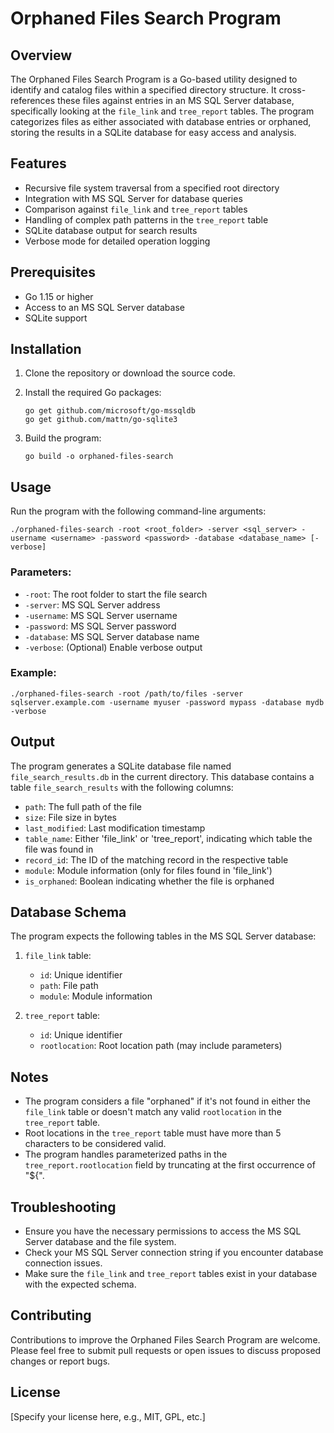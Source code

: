 # Orphaned Files Search Program

## Overview

The Orphaned Files Search Program is a Go-based utility designed to identify and catalog files within a specified directory structure. It cross-references these files against entries in an MS SQL Server database, specifically looking at the `file_link` and `tree_report` tables. The program categorizes files as either associated with database entries or orphaned, storing the results in a SQLite database for easy access and analysis.

## Features

- Recursive file system traversal from a specified root directory
- Integration with MS SQL Server for database queries
- Comparison against `file_link` and `tree_report` tables
- Handling of complex path patterns in the `tree_report` table
- SQLite database output for search results
- Verbose mode for detailed operation logging

## Prerequisites

- Go 1.15 or higher
- Access to an MS SQL Server database
- SQLite support

## Installation

1. Clone the repository or download the source code.

2. Install the required Go packages:

   ```
   go get github.com/microsoft/go-mssqldb
   go get github.com/mattn/go-sqlite3
   ```

3. Build the program:

   ```
   go build -o orphaned-files-search
   ```

## Usage

Run the program with the following command-line arguments:

```
./orphaned-files-search -root <root_folder> -server <sql_server> -username <username> -password <password> -database <database_name> [-verbose]
```

### Parameters:

- `-root`: The root folder to start the file search
- `-server`: MS SQL Server address
- `-username`: MS SQL Server username
- `-password`: MS SQL Server password
- `-database`: MS SQL Server database name
- `-verbose`: (Optional) Enable verbose output

### Example:

```
./orphaned-files-search -root /path/to/files -server sqlserver.example.com -username myuser -password mypass -database mydb -verbose
```

## Output

The program generates a SQLite database file named `file_search_results.db` in the current directory. This database contains a table `file_search_results` with the following columns:

- `path`: The full path of the file
- `size`: File size in bytes
- `last_modified`: Last modification timestamp
- `table_name`: Either 'file_link' or 'tree_report', indicating which table the file was found in
- `record_id`: The ID of the matching record in the respective table
- `module`: Module information (only for files found in 'file_link')
- `is_orphaned`: Boolean indicating whether the file is orphaned

## Database Schema

The program expects the following tables in the MS SQL Server database:

1. `file_link` table:
   - `id`: Unique identifier
   - `path`: File path
   - `module`: Module information

2. `tree_report` table:
   - `id`: Unique identifier
   - `rootlocation`: Root location path (may include parameters)

## Notes

- The program considers a file "orphaned" if it's not found in either the `file_link` table or doesn't match any valid `rootlocation` in the `tree_report` table.
- Root locations in the `tree_report` table must have more than 5 characters to be considered valid.
- The program handles parameterized paths in the `tree_report.rootlocation` field by truncating at the first occurrence of "${".

## Troubleshooting

- Ensure you have the necessary permissions to access the MS SQL Server database and the file system.
- Check your MS SQL Server connection string if you encounter database connection issues.
- Make sure the `file_link` and `tree_report` tables exist in your database with the expected schema.

## Contributing

Contributions to improve the Orphaned Files Search Program are welcome. Please feel free to submit pull requests or open issues to discuss proposed changes or report bugs.

## License

[Specify your license here, e.g., MIT, GPL, etc.]


